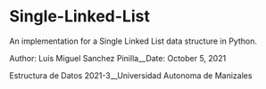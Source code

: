 # Single-Linked-List
An implementation for a Single Linked List data structure in Python.

Author: Luis Miguel Sanchez Pinilla__Date: October 5, 2021

Estructura de Datos 2021-3__Universidad Autonoma de Manizales
